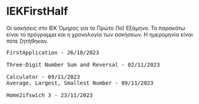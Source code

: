 # IEKFirstHalf
Οι ασκήσεις στο ΙΕΚ Όμηρος για το Πρώτο (1ο) Εξάμηνο.
Το παρακάτω είναι το πρόγραμμα και η χρονολογία των ασκήσεων. Η ημερομηνία είναι πότε ζητήθηκαν.

<pre>
FirstApplication - 26/10/2023
	
Three-Digit Number Sum and Reversal - 02/11/2023

Calculator - 09/11/2023
Average, Largest, Smallest Number - 09/11/2023

Home2ifswich 3 - 23/11/2023
</pre>
